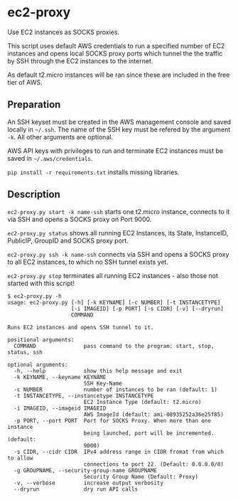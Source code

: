 # ec2-proxy
Use EC2 instances as SOCKS proxies.

This script uses default AWS credentials to run a specified number of EC2 instances and opens local SOCKS proxy ports which tunnel the the traffic by SSH through the EC2 instances to the internet.

As default t2.micro instances will be ran since these are included in the free tier of AWS.

## Preparation
An SSH keyset must be created in the AWS management console and saved locally in `~/.ssh`. The name of the SSH key must be refered by the argument `-k`. All other arguments are optional.

AWS API keys with privileges to run and terminate EC2 instances must be saved in `~/.aws/credentials`.

`pip install -r requirements.txt` installs missing libraries.

## Description

`ec2-proxy.py start -k name-ssh` starts one t2.micro instance, connects to it via SSH and opens a SOCKS proxy on Port 9000.

`ec2-proxy.py status` shows all running EC2 Instances, its State, InstanceID, PublicIP, GroupID and SOCKS proxy port.

`ec2-proxy.py ssh -k name-ssh` connects via SSH and opens a SOCKS proxy to all EC2 instances, to which no SSH tunnel exists yet.

`ec2-proxy.py stop` terminates all running EC2 instances - also those not started with this script!

```
$ ec2-proxy.py -h
usage: ec2-proxy.py [-h] [-k KEYNAME] [-c NUMBER] [-t INSTANCETYPE]
                    [-i IMAGEID] [-p PORT] [-s CIDR] [-v] [--dryrun]
                    COMMAND

Runs EC2 instances and opens SSH tunnel to it.

positional arguments:
  COMMAND               pass command to the program: start, stop, status, ssh

optional arguments:
  -h, --help            show this help message and exit
  -k KEYNAME, --keyname KEYNAME
                        SSH Key-Name
  -c NUMBER             number of instances to be ran (default: 1)
  -t INSTANCETYPE, --instancetype INSTANCETYPE
                        EC2 Instance Type (default: t2.micro)
  -i IMAGEID, --imageid IMAGEID
                        AWS ImageId (default: ami-08935252a36e25f85)
  -p PORT, --port PORT  Port for SOCKS Proxy. When more than one instance
                        being launched, port will be incremented. (default:
                        9000)
  -s CIDR, --cidr CIDR  IPv4 address range in CIDR fromat from which to allow
                        connections to port 22. (Default: 0.0.0.0/0)
  -g GROUPNAME, --security-group-name GROUPNAME
					    Security Group Name (Default: Proxy)
  -v, --verbose         increase output verbosity
  --dryrun              dry run API calls
  ```
